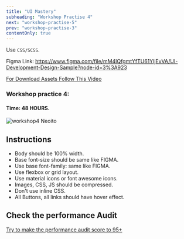 ```yaml
---
title: "UI Mastery"
subheading: "Workshop Practise 4"
next: "workshop-practise-5"
prev: "workshop-practise-3"
contentOnly: true
---
```


Use `CSS/SCSS`.

Figma Link: https://www.figma.com/file/mM4IQfgmtYfTU61YljEvVA/UI-Development-Design-Sample?node-id=3%3A923

[For Download Assets Follow This Video](https://www.youtube.com/watch?v=NpzL1MONwaw)

### Workshop practice 4:

#### Time: 48 HOURS.

![workshop4 Neoito](/workshop4.png)

## Instructions

- Body should be 100% width.
- Base font-size should be same like FIGMA.
- Use base font-family: same like FIGMA.
- Use flexbox or grid layout.
- Use material icons or font awesome icons.
- Images, CSS, JS should be compressed.
- Don't use inline CSS.
- All Buttons, all links should have hover effect.

## Check the performance Audit

[Try to make the performance audit score to 95+](https://developers.google.com/web/tools/lighthouse/)
